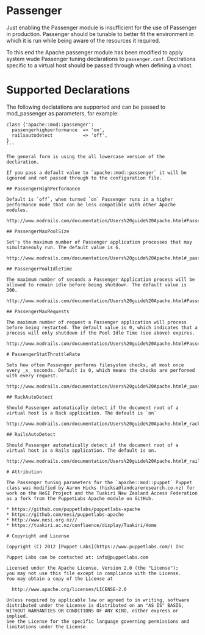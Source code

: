 # Passenger

Just enabling the Passenger module is insufficient for the use of Passenger in production. Passenger should be tunable to better fit the environment in which it is run while being aware of the resources it required.

To this end the Apache passenger module has been modified to apply system wude Passenger tuning declarations to `passenger.conf`. Declrations specific to a virtual host should be passed through when defining a vhost.

# Supported Declarations

The following declatations are supported and can be passed to mod_passenger as parameters, for example:

````
class {'apache::mod::passenger':
  passengerhighperformance  => 'on',
  railsautodetect           => 'off',
}
```

The general form is using the all lowercase version of the declaration.

If you pass a default value to `apache::mod::passenger` it will be ignored and not passed through to the configuration file.

## PassengerHighPerformance

Default is `off`, when turned `on` Passenger runs in a higher performance mode that can be less compatible with other Apache modules.

http://www.modrails.com/documentation/Users%20guide%20Apache.html#PassengerHighPerformance

## PassengerMaxPoolSize

Set's the maximum number of Passenger application processes that may simultaneouly run. The default value is 6.

http://www.modrails.com/documentation/Users%20guide%20Apache.html#_passengermaxpoolsize_lt_integer_gt

## PassengerPoolIdleTime

The maximum number of seconds a Passenger Application process will be allowed to remain idle before being shutdown. The default value is 300.

http://www.modrails.com/documentation/Users%20guide%20Apache.html#PassengerPoolIdleTime

## PassengerMaxRequests

The maximum number of request a Passenger application will process before being restarted. The default value is 0, which indicates that a process will only shutdown if the Pool Idle Time (see above) expires.

http://www.modrails.com/documentation/Users%20guide%20Apache.html#PassengerMaxRequests

# PassengerStatThrottleRate

Sets how often Passenger performs filesystem checks, at most once every _x_ seconds. Default is 0, which means the checks are performed with every request.

http://www.modrails.com/documentation/Users%20guide%20Apache.html#_passengerstatthrottlerate_lt_integer_gt

## RackAutoDetect

Should Passenger automatically detect if the document root of a virtual host is a Rack application. The default is `on`

http://www.modrails.com/documentation/Users%20guide%20Apache.html#_rackautodetect_lt_on_off_gt

## RailsAutoDetect

Should Passenger automatically detect if the document root of a virtual host is a Rails application. The default is on.

http://www.modrails.com/documentation/Users%20guide%20Apache.html#_railsautodetect_lt_on_off_gt

# Attribution

The Passenger tuning parameters for the `apache::mod::puppet` Puppet class was modified by Aaron Hicks (hicksa@landcareresearch.co.nz) for work on the NeSI Project and the Tuakiri New Zealand Access Federation as a fork from the PuppetLabs Apache module on GitHub.

* https://github.com/puppetlabs/puppetlabs-apache
* https://github.com/nesi/puppetlabs-apache
* http://www.nesi.org.nz//
* https://tuakiri.ac.nz/confluence/display/Tuakiri/Home

# Copyright and License

Copyright (C) 2012 [Puppet Labs](https://www.puppetlabs.com/) Inc

Puppet Labs can be contacted at: info@puppetlabs.com

Licensed under the Apache License, Version 2.0 (the "License");
you may not use this file except in compliance with the License.
You may obtain a copy of the License at

  http://www.apache.org/licenses/LICENSE-2.0

Unless required by applicable law or agreed to in writing, software
distributed under the License is distributed on an "AS IS" BASIS,
WITHOUT WARRANTIES OR CONDITIONS OF ANY KIND, either express or implied.
See the License for the specific language governing permissions and
limitations under the License.